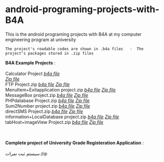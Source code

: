 # android-programing-projects-with-B4A
This is the android programing projects with B4A at my computer engineering program at university


    The project's readable codes are shown in .b4a files   -  The project's packages stored in .zip files

**B4A Example Projects** :   <br />  <br />
                  Calculator Project   [_b4a file_](https://github.com/pouyasattari/B4A-android-programming-Examples/blob/main/Calculator%20Project.b4a)  
                  [_Zip file_](https://github.com/pouyasattari/B4A-android-programming-Examples/blob/main/Calculator%20Project.zip) <br />
                  FTP Project.zip  [_b4a file_]()  [_Zip file_]() <br />
                  MenuItem+Exitapplication project.zip  [_b4a file_]()  [_Zip file_]()  <br />
                  MessageBox project.zip  [_b4a file_]()  [_Zip file_]()  <br />
                  PHPdatabase Project.zip  [_b4a file_]()  [_Zip file_]()  <br />
                  Sum2Number project.zip  [_b4a file_]()  [_Zip file_]()  <br />
                  directSMS Project.zip  [_b4a file_]()  [_Zip file_]()  <br />
                  information+LocalDatabase project.zip  [_b4a file_]()  [_Zip file_]()  <br />
                  tabHost+imageView Project.zip  [_b4a file_]()  [_Zip file_]()  <br /> <br /> <br /> 
                  
       


**Complete project of University Grade Registeration Application** :  <br />   <br />  سیستم ثبت نمرات.zip
<br /> <br /> 

